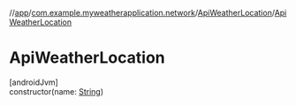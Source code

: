 //[app](../../../index.md)/[com.example.myweatherapplication.network](../index.md)/[ApiWeatherLocation](index.md)/[ApiWeatherLocation](-api-weather-location.md)

# ApiWeatherLocation

[androidJvm]\
constructor(name: [String](https://kotlinlang.org/api/latest/jvm/stdlib/kotlin/-string/index.html))
